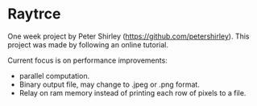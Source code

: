 # Raytrce
One week project by Peter Shirley (https://github.com/petershirley).
This project was made by following an online tutorial.

Current focus is on performance improvements:
- parallel computation.
- Binary output file, may change to .jpeg or .png format.
- Relay on ram memory instead of printing each row of pixels to a file.
